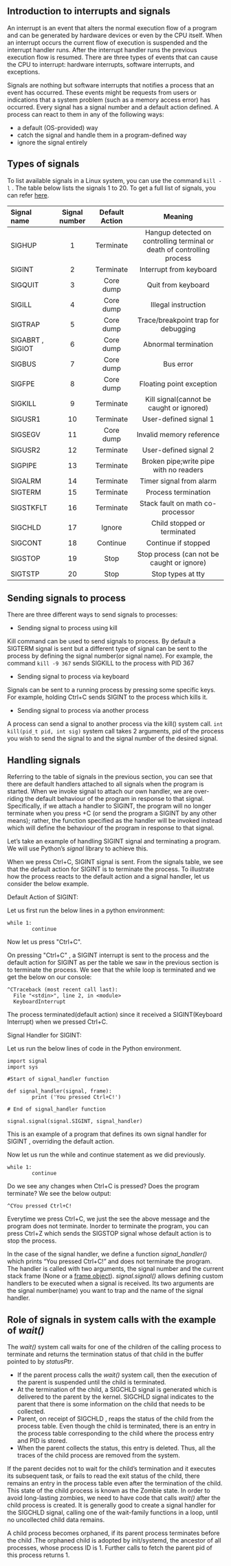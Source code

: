 ## Introduction to interrupts and signals

An interrupt is an event that alters the normal execution flow of a program and can be generated by hardware devices or even by the CPU itself. When an interrupt occurs the current flow of execution is suspended and the interrupt handler runs. After the interrupt handler runs the previous execution flow is resumed. There are three types of events that can cause the CPU to interrupt: hardware interrupts, software interrupts, and exceptions.

Signals are nothing but software interrupts that notifies a process that an event has occurred. These events might be requests from users or indications that a system problem (such as a memory access error) has occurred. Every signal has a signal number and a default action defined. A process can react to them in any of the following ways:

- a default (OS-provided) way
- catch the signal and handle them in a program-defined way
- ignore the signal entirely

## Types of signals

To list available signals in a Linux system, you can use the command `kill -l` . 
The table below lists the signals 1 to 20. To get a full list of signals, you can refer [here](https://en.wikipedia.org/wiki/Signal_(IPC)).

| Signal name     | Signal number    | Default Action    | Meaning    |
| :------------- | :----------: | :-----------: | :-----------: |
|  SIGHUP |  1   | Terminate   | Hangup detected on controlling terminal or death of controlling process |
| SIGINT  |  2   | Terminate   | Interrupt from keyboard |
| SIGQUIT  |  3   | Core dump   | Quit from keyboard |
| SIGILL  |  4   | Core dump   | Illegal instruction |
| SIGTRAP  |  5   | Core dump   | Trace/breakpoint trap for debugging |
| SIGABRT , SIGIOT  |  6   | Core dump   | Abnormal termination |
| SIGBUS  |  7   | Core dump   | Bus error |
| SIGFPE  |  8  | Core dump   | Floating point exception |
| SIGKILL  |  9  | Terminate  | Kill signal(cannot be caught or ignored) |
| SIGUSR1  |  10  | Terminate  | User-defined signal 1 |
| SIGSEGV  |  11  | Core dump  | Invalid memory reference |
| SIGUSR2  |  12  | Terminate  | User-defined signal 2 |
| SIGPIPE  |  13  | Terminate  | Broken pipe;write pipe with no readers |
| SIGALRM  |  14  | Terminate  | Timer signal from alarm |
| SIGTERM  |  15  | Terminate  | Process termination |
| SIGSTKFLT | 16 | Terminate  | Stack fault on math co-processor |
| SIGCHLD | 17 | Ignore | Child stopped or terminated |
| SIGCONT | 18 | Continue | Continue if stopped |
| SIGSTOP | 19 | Stop | Stop process (can not be caught or ignore) |
| SIGTSTP | 20 | Stop | Stop types at tty |

## Sending signals to process

There are three different ways to send signals to processes:

- Sending signal to process using kill

Kill command can be used to send signals to process. By default a SIGTERM signal is sent but a different type of signal can be sent to the process by defining the signal number(or signal name).
For example, the command `kill -9 367` sends SIGKILL to the process with PID 367

- Sending signal to process via keyboard 

Signals can be sent to a running process by pressing some specific keys.
For example, holding Ctrl+C sends SIGINT to the process which kills it.

- Sending signal to process via another process 

A process can send a signal to another process via the kill() system call.
`int  kill(pid_t pid, int sig)` system call takes 2 arguments, pid of the process you wish to send the signal to and the signal number of the desired signal.

## Handling signals

Referring to the table of signals in the previous section, you can see that there are default handlers attached to all signals when the program is started. When we invoke signal to attach our own handler, we are over-riding the default behaviour of the program in response to that signal. Specifically, if we attach a handler to SIGINT, the program will no longer terminate when you press <ctrl>+C (or send the program a SIGINT by any other means); rather, the function specified as the handler will be invoked instead which will define the behaviour of the program in response to that signal.

Let’s take an example of handling SIGINT signal and terminating a program. We will use Python’s *signal* library to achieve this. 

When we press Ctrl+C, SIGINT signal is sent. From the signals table, we see that the default action for SIGINT is to terminate the process.
To illustrate how the process reacts to the default action and a signal handler, let us consider the below example. 

Default Action of SIGINT:

Let us first run the below lines in a python environment:

```
while 1:
        continue
```
Now let us press "Ctrl+C". 

On pressing "Ctrl+C" , a SIGINT interrupt is sent to the process and the default action for SIGINT as per the table we saw in the previous section is to terminate the process.  We see that the while loop is terminated and we get the below on our console:

```
^CTraceback (most recent call last):
  File "<stdin>", line 2, in <module>
  KeyboardInterrupt
```

The process terminated(default action) since it received a SIGINT(Keyboard Interrupt) when we pressed Ctrl+C.

Signal Handler for SIGINT:

Let us run the below lines of code in the Python environment. 

```
import signal
import sys

#Start of signal_handler function

def signal_handler(signal, frame):
        print ('You pressed Ctrl+C!')

# End of signal_handler function

signal.signal(signal.SIGINT, signal_handler)

```

This is an example of a program that defines its own signal handler for SIGINT , overriding the default action.

Now let us run the while and continue statement as we did previously. 

```
while 1:
        continue
```

Do we see any changes when Ctrl+C is pressed? Does the program terminate? 
We see the below output:

```
^CYou pressed Ctrl+C!
```
Everytime we press Ctrl+C, we just the see the above message and the program does not terminate. Inorder to terminate the program, you can press Ctrl+Z which sends the SIGSTOP signal whose default action is to stop the process. 

In the case of the signal handler, we define a function *signal_handler()* which prints “You pressed Ctrl+C!” and does not terminate the program. The handler is called with two arguments, the signal number and the current stack frame (None or a [frame object](https://docs.python.org/3/reference/datamodel.html#frame-objects)). *signal.signal()* allows defining custom handlers to be executed when a signal is received. Its two arguments are the signal number(name) you want to trap and the name of the signal handler.

## Role of signals in system calls with the example of *wait()*

The *wait()* system call waits for one of the children of the calling process to terminate
and returns the termination status of that child in the buffer pointed to by *statusPtr*.

- If the parent process calls the *wait()* system call, then the execution of the parent is suspended until the child is terminated.
- At the termination of the child, a SIGCHLD signal is generated which is delivered to the parent by the kernel. SIGCHLD signal indicates to the parent that there is some information on the child that needs to be collected.
- Parent, on receipt of SIGCHLD , reaps the status of the child from the process table. Even though the child is terminated, there is an entry in the process table corresponding to the child where the process entry and PID is stored.
- When the parent collects the status, this entry is deleted. Thus, all the traces of the child process are removed from the system.

If the parent decides not to wait for the child’s termination and it executes its subsequent task, or fails to read the exit status of the child, there remains an entry in the process table even after the termination of the child. This state of the child process is known as the Zombie state. In order to avoid long-lasting zombies, we need to have code that calls *wait()* after the child process is created. It is generally good to create a signal handler for the SIGCHLD signal, calling one of the wait-family functions in a loop, until no uncollected child data remains.

A child process becomes orphaned, if its parent process terminates before the child .The orphaned child is adopted by init/systemd, the ancestor of all processes, whose process ID is 1. Further calls to fetch the parent pid of this process returns 1.
